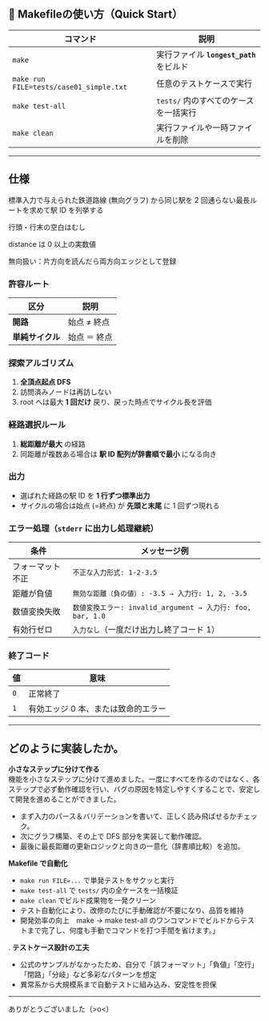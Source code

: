 ## 🔧 Makefileの使い方（Quick Start）


| コマンド                                | 説明                                                         |
|----------------------------------------|--------------------------------------------------------------|
| `make`                                 | 実行ファイル **`longest_path`** をビルド                     |
| `make run FILE=tests/case01_simple.txt`| 任意のテストケースで実行                                     |
| `make test-all`                        | `tests/` 内のすべてのケースを一括実行                        |
| `make clean`                           | 実行ファイルや一時ファイルを削除                              |

---

## 仕様
標準入力で与えられた鉄道路線 (無向グラフ) から同じ駅を 2 回通らない最長ルートを求めて駅 ID を列挙する

行頭・行末の空白はむし

distance は 0 以上の実数値

無向扱い：片方向を読んだら両方向エッジとして登録

### 許容ルート

| 区分           | 説明                                                         |
|----------------|--------------------------------------------------------------|
| **開路**       | 始点 ≠ 終点                                                  |
| **単純サイクル** | 始点 ＝ 終点       |

### 探索アルゴリズム

1. **全頂点起点 DFS**  
3. 訪問済みノードは再訪しない  
4. root へは最大 **1 回だけ** 戻り、戻った時点でサイクル長を評価

### 経路選択ルール
1. **総距離が最大** の経路  
2. 同距離が複数ある場合は **駅 ID 配列が辞書順で最小** になる向き
### 出力

- 選ばれた経路の駅 ID を **1 行ずつ標準出力**  
- サイクルの場合は始点 (=終点) が **先頭と末尾** に 1 回ずつ現れる

### エラー処理（`stderr` に出力し処理継続）

| 条件            | メッセージ例                                                     |
|-----------------|------------------------------------------------------------------|
| フォーマット不正 | `不正な入力形式: 1-2-3.5`                                        |
| 距離が負値       | `無効な距離（負の値）: -3.5 → 入力行: 1, 2, -3.5`                 |
| 数値変換失敗     | `数値変換エラー: invalid_argument → 入力行: foo, bar, 1.0`         |
| 有効行ゼロ       | `入力なし`（一度だけ出力し終了コード 1）                           |

### 終了コード

| 値 | 意味                                   |
|----|----------------------------------------|
| `0` | 正常終了                               |
| `1` | 有効エッジ 0 本、または致命的エラー     |

---

## どのように実装したか。
**小さなステップに分けて作る**  
機能を小さなステップに分けて進めました。一度にすべてを作るのではなく、各ステップで必ず動作確認を行い、バグの原因を特定しやすくすることで、安定して開発を進めることができました。
   - まず入力のパース＆バリデーションを書いて、正しく読み飛ばせるかチェック。  
   - 次にグラフ構築、その上で DFS 部分を実装して動作確認。  
   - 最後に最長距離の更新ロジックと向きの一意化（辞書順比較）を追加。

**Makefile で自動化**  
   - `make run FILE=...` で単発テストをサクッと実行  
   - `make test-all` で `tests/` 内の全ケースを一括検証  
   - `make clean` でビルド成果物を一発クリーン  
   - テスト自動化により、改修のたびに手動確認が不要になり、品質を維持
   - 開発効率の向上　make → make test-all のワンコマンドでビルドからテストまで完了し、何度も手動でコマンドを打つ手間を省けます。」

. **テストケース設計の工夫**  
   - 公式のサンプルがなかったため、自分で「誤フォーマット」「負値」「空行」「閉路」「分岐」など多彩なパターンを想定  
   - 異常系から大規模系まで自動テストに組み込み、安定性を担保  
---
ありがとうございました（>o<）
